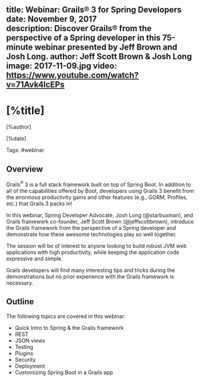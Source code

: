 title: Webinar: Grails® 3 for Spring Developers
date: November 9, 2017   
description: Discover Grails® from the perspective of a Spring developer in this 75-minute webinar presented by Jeff Brown and Josh Long.
author: Jeff Scott Brown & Josh Long
image: 2017-11-09.jpg
video: https://www.youtube.com/watch?v=71Avk4IcEPs    
---

# [%title]

[%author]

[%date] 

Tags: #webinar

## Overview

Grails<sup>&reg;</sup> 3 is a full stack framework built on top of Spring Boot. In addition to all of the capabilities offered by Boot, developers using Grails 3 benefit from the enormous productivity gains and other features (e.g., GORM, Profiles, etc.) that Grails 3 packs in!

In this webinar, Spring Developer Advocate, Josh Long (@starbuxman), and Grails framework co-founder, Jeff Scott Brown (@jeffscottbrown), introduce the Grails framework from the perspective of a Spring developer and demonstrate how these awesome technologies play so well together.

The session will be of interest to anyone looking to build robust JVM web applications with high productivity, while keeping the application code expressive and simple.

Grails developers will find many interesting tips and tricks during the demonstrations but no prior experience with the Grails framework is necessary. 

## Outline

The following topics are covered in this webinar:

- Quick Intro to Spring & the Grails framework
- REST
- JSON views
- Testing
- Plugins
- Security
- Deployment
- Customizing Spring Boot in a Grails app
